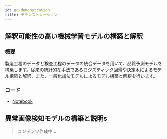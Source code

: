 ```yaml
---
id: qc-demonstration
title: デモンストレーション
---
```


## 解釈可能性の高い機械学習モデルの構築と解釈
### 概要
製造工程のデータと検査工程のデータの統合データを用いて、品質予測モデルを構築します。従来の統計的な手法であるロジスティック回帰や決定木によるモデル構築と解釈、また、一般化加法モデルによるモデル構築と解釈を行います。

### コード
- [Notebook](../notebooks/1-factory-explainable.ipynb)


## 異常画像検知モデルの構築と説明s 
>コンテンツ作成中...
